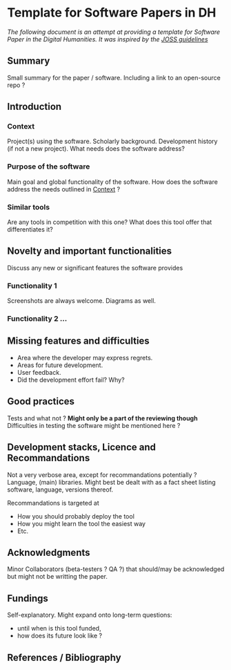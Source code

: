 Template for Software Papers in DH
==================================

*The following document is an attempt at providing a template for Software 
Paper in the Digital Humanities. It was inspired by the 
[JOSS guidelines](https://joss.readthedocs.io\/en\/latest\/submitting.html\#what-should-my-paper-contain)*

## Summary

Small summary for the paper / software. Including a link to an open-source repo ?

## Introduction 

### Context

Project(s) using the software. Scholarly background. Development history (if not a new project). What needs does the software address?

### Purpose of the software

Main goal and global functionality of the software. How does the software address the needs outlined in [Context](#Context) ?

### Similar tools

Are any tools in competition with this one? What does this tool offer that differentiates it?

## Novelty and important functionalities

Discuss any new or significant features the software provides

### Functionality 1

Screenshots are always welcome.
Diagrams as well.

### Functionality 2 ...

## Missing features and difficulties

- Area where the developer may express regrets.
- Areas for future development.
- User feedback.
- Did the development effort fail? Why? 

## Good practices

Tests and what not ? **Might only be a part of the reviewing though**
Difficulties in testing the software might be mentioned here ?

## Development stacks, Licence and Recommandations

Not a very verbose area, except for recommandations potentially ? Language, (main) libraries. Might best be dealt with as a fact sheet listing software, language, versions thereof.

Recommandations is targeted at

- How you should probably deploy the tool
- How you might learn the tool the easiest way
- Etc.

## Acknowledgments

Minor Collaborators (beta-testers ? QA ?) that should/may be acknowledged but might not be writting the paper.

## Fundings

Self-explanatory. 
Might expand onto long-term questions:
- until when is this tool funded,
- how does its future look like ?

## References / Bibliography
